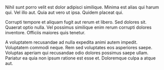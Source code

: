 Nihil sunt porro velit est dolor adipisci similique. Minima est alias qui harum qui. Vel illo aut. Quia aut vero ut ipsa. Quidem placeat qui.
 Corrupti tempore et aliquam fugit aut rerum et libero. Sed dolores sit. Quaerat optio nulla. Vel possimus similique enim rerum corrupti dolores inventore. Officiis maiores quis tenetur.
 A voluptatem recusandae ad nulla expedita animi autem impedit. Voluptatem commodi neque. Rem sed voluptates eos asperiores saepe. Voluptas aperiam qui recusandae odio dolores possimus saepe ullam. Pariatur ea quia non ipsum ratione est esse et. Doloremque culpa a atque aut.
